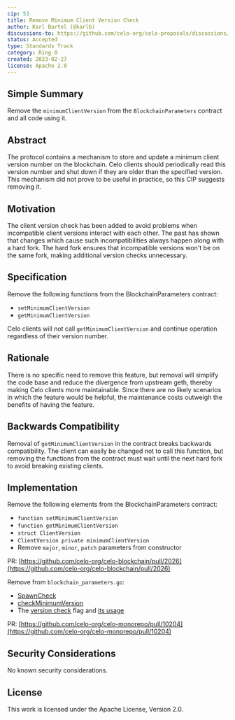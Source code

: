 ```yaml
---
cip: 53
title: Remove Minimum Client Version Check
author: Karl Bartel (@karlb)
discussions-to: https://github.com/celo-org/celo-proposals/discussions/361
status: Accepted
type: Standards Track
category: Ring 0
created: 2023-02-27
license: Apache 2.0
---
```


## Simple Summary

Remove the `minimumClientVersion` from the `BlockchainParameters` contract and all code using it.

## Abstract

The protocol contains a mechanism to store and update a minimum client version number on the blockchain. Celo clients should periodically read this version number and shut down if they are older than the specified version. This mechanism did not prove to be useful in practice, so this CIP suggests removing it.

## Motivation

The client version check has been added to avoid problems when incompatible client versions interact with each other. The past has shown that changes which cause such incompatibilities always happen along with a hard fork. The hard fork ensures that incompatible versions won't be on the same fork, making additional version checks unnecessary.

## Specification

Remove the following functions from the BlockchainParameters contract:

- `setMinimumClientVersion`
- `getMinimumClientVersion`

Celo clients will not call `getMinimumClientVersion` and continue operation regardless of their version number.

## Rationale

There is no specific need to remove this feature, but removal will simplify the code base and reduce the divergence from upstream geth, thereby making Celo clients more maintainable. Since there are no likely scenarios in which the feature would be helpful, the maintenance costs outweigh the benefits of having the feature.

## Backwards Compatibility

Removal of `getMinimumClientVersion` in the contract breaks backwards compatibility. The client can easily be changed not to call this function, but removing the functions from the contract must wait until the next hard fork to avoid breaking existing clients.

## Implementation

Remove the following elements from the BlockchainParameters contract:

- `function setMinimumClientVersion`
- `function getMinimumClientVersion`
- `struct ClientVersion`
- `ClientVersion private minimumClientVersion`
- Remove `major`, `minor`, `patch` parameters from constructor

PR: [https://github.com/celo-org/celo-blockchain/pull/2026](https://github.com/celo-org/celo-blockchain/pull/2026)

Remove from `blockchain_parameters.go`:

- [SpawnCheck](https://github.com/karlb/celo-blockchain/blob/a0df3fb5d946524d1d34d8b182d1013223c84984/contracts/blockchain_parameters/blockchain_parameters.go#L139-L153)
- [checkMinimumVersion](https://github.com/karlb/celo-blockchain/blob/a0df3fb5d946524d1d34d8b182d1013223c84984/contracts/blockchain_parameters/blockchain_parameters.go#L113-L129)
- The [version check](https://github.com/karlb/celo-blockchain/blob/a0df3fb5d946524d1d34d8b182d1013223c84984/cmd/utils/flags.go#L643-L646) flag and [its usage](https://github.com/karlb/celo-blockchain/blob/a0df3fb5d946524d1d34d8b182d1013223c84984/cmd/geth/main.go#L458-L469)

PR: [https://github.com/celo-org/celo-monorepo/pull/10204](https://github.com/celo-org/celo-monorepo/pull/10204)

## Security Considerations

No known security considerations.

## License

This work is licensed under the Apache License, Version 2.0.
